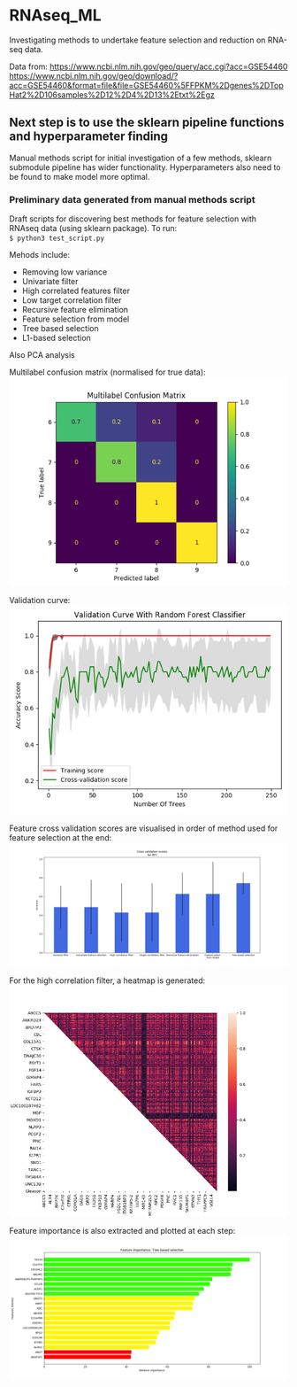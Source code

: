 # RNAseq_ML

Investigating methods to undertake feature selection and reduction on RNA-seq data.  

Data from: 
https://www.ncbi.nlm.nih.gov/geo/query/acc.cgi?acc=GSE54460
https://www.ncbi.nlm.nih.gov/geo/download/?acc=GSE54460&format=file&file=GSE54460%5FFPKM%2Dgenes%2DTopHat2%2D106samples%2D12%2D4%2D13%2Etxt%2Egz


## Next step is to use the sklearn pipeline functions and hyperparameter finding

Manual methods script for initial investigation of a few methods, sklearn submodule pipeline has wider functionality. Hyperparameters also need to be found to make model more optimal.

### Preliminary data generated from manual methods script

Draft scripts for discovering best methods for feature selection with RNAseq data (using sklearn package). 
To run:  
`$ python3 test_script.py`

Mehods include:
* Removing low variance
* Univariate filter
* High correlated features filter
* Low target correlation filter
* Recursive feature elimination
* Feature selection from model
* Tree based selection
* L1-based selection

Also PCA analysis


Multilabel confusion matrix (normalised for true data):
![MlCM](/figs/multilabel_confusion_matrix_unbias.png)

Validation curve:
![validation curve example](/figs/validation_curve_example_unbias.png)

Feature cross validation scores are visualised in order of method used for feature selection at the end:
![cross validation scores example](/figs/cross_val_graph_progress_through_methods.png)

For the high correlation filter, a heatmap is generated:
![heatplot example](/figs/correlation_matrix_example.png)

Feature importance is also extracted and plotted at each step:
![relative feature importance example](/figs/feature_importance_example.png)
